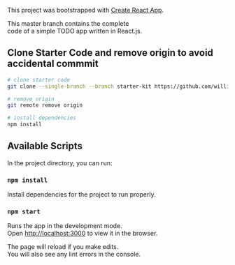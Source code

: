 This project was bootstrapped with [Create React App](https://github.com/facebook/create-react-app).

This master branch contains the complete<br> code of a simple TODO app written in React.js.


## Clone Starter Code and remove origin to avoid accidental commmit

``` bash
# clone starter code
git clone --single-branch --branch starter-kit https://github.com/williamshty/react-workshop-hackerschool.git

# remove origin
git remote remove origin

# install dependencies
npm install
``` 

## Available Scripts

In the project directory, you can run:

### `npm install`

Install dependencies for the project to run properly.

### `npm start`

Runs the app in the development mode.<br>
Open [http://localhost:3000](http://localhost:3000) to view it in the browser.

The page will reload if you make edits.<br>
You will also see any lint errors in the console.

